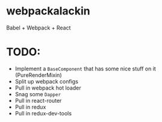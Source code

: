 # webpackalackin
Babel + Webpack + React

# TODO:
* Implement a `BaseComponent` that has some nice stuff on it (PureRenderMixin)
* Split up webpack configs
* Pull in webpack hot loader
* Snag some `Dapper`
* Pull in react-router
* Pull in redux
* Pull in redux-dev-tools
